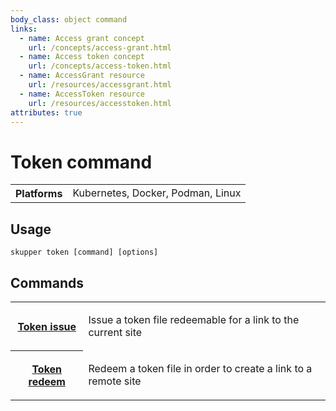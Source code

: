 ```yaml
---
body_class: object command
links:
  - name: Access grant concept
    url: /concepts/access-grant.html
  - name: Access token concept
    url: /concepts/access-token.html
  - name: AccessGrant resource
    url: /resources/accessgrant.html
  - name: AccessToken resource
    url: /resources/accesstoken.html
attributes: true
---
```


# Token command

<section>

<table class="fields"><tr><th>Platforms</th><td>Kubernetes, Docker, Podman, Linux</td></table>

</section>

<section>

## Usage

~~~ shell
skupper token [command] [options]
~~~

</section>

<section>

## Commands

<table class="objects">
<tr><th><a href="issue.html">Token issue</a></th><td><p>Issue a token file redeemable for a link to the current site</p>
</td></tr>
<tr><th><a href="redeem.html">Token redeem</a></th><td><p>Redeem a token file in order to create a link to a remote site</p>
</td></tr>
</table>

</section>
